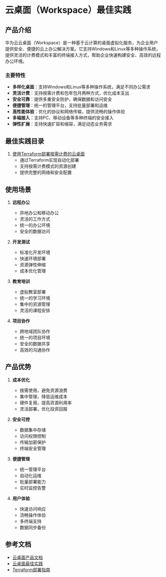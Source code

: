 # 云桌面（Workspace）最佳实践

## 产品介绍

华为云云桌面（Workspace）是一种基于云计算的桌面虚拟化服务，为企业用户提供安全、便捷的云上办公解决方案。它支持Windows和Linux等多种操作系统，提供灵活的计费模式和丰富的终端接入方式，帮助企业快速构建安全、高效的远程办公环境。

### 主要特性

- **多样化桌面**：支持Windows和Linux等多种操作系统，满足不同办公需求
- **灵活计费**：支持按需计费和包年包月两种方式，优化成本支出
- **安全可靠**：提供多重安全防护，确保数据和访问安全
- **便捷管理**：统一的管理平台，支持批量部署和运维
- **高性能体验**：优化的协议和网络传输，提供流畅的操作体验
- **多端接入**：支持PC、移动设备等多种终端的安全接入
- **弹性扩展**：支持快速扩容和缩容，满足动态业务需求

## 最佳实践目录

1. [使用Terraform部署按需计费的云桌面](./postpaid_desktop.md)
   - 通过Terraform实现自动化部署
   - 支持按需计费模式的资源创建
   - 提供完整的网络和安全配置

## 使用场景

1. **远程办公**
   - 异地办公和移动办公
   - 灵活的工作方式
   - 统一的办公环境
   - 安全的数据访问

2. **开发测试**
   - 标准化开发环境
   - 快速环境部署
   - 资源弹性伸缩
   - 成本优化管理

3. **教育培训**
   - 虚拟教室部署
   - 统一的学习环境
   - 集中的资源管理
   - 灵活的课程安排

4. **项目协作**
   - 跨地域团队协作
   - 统一的项目环境
   - 安全的数据共享
   - 高效的沟通协作

## 产品优势

1. **成本优化**
   - 按需使用，避免资源浪费
   - 集中管理，降低运维成本
   - 硬件复用，提高资源利用率
   - 灵活部署，优化投资回报

2. **安全可控**
   - 数据集中存储
   - 访问权限控制
   - 传输加密保护
   - 终端安全管理

3. **便捷管理**
   - 统一管理平台
   - 自动化运维
   - 批量部署能力
   - 实时监控告警

4. **用户体验**
   - 快速访问响应
   - 流畅操作体验
   - 多终端支持
   - 数据同步备份

## 参考文档

- [云桌面产品文档](https://support.huaweicloud.com/workspace/index.html)
- [云桌面最佳实践](https://support.huaweicloud.com/bestpractice-workspace/workspace_05_0001.html)
- [Terraform部署指南](https://support.huaweicloud.com/qs-workspace/workspace_02_0314.html)

